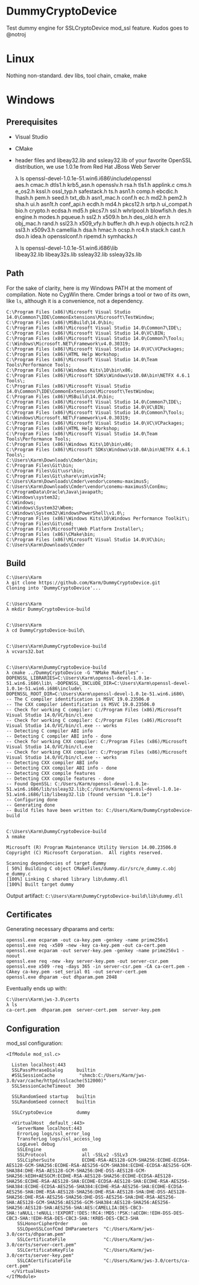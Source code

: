 # DummyCryptoDevice
Test dummy engine for SSLCryptoDevice mod_ssl feature. Kudos goes to @notroj

# Linux
Nothing non-standard. dev libs, tool chain, cmake, make

# Windows
## Prerequisites
 * Visual Studio
 * CMake
 * header files and libeay32.lib and ssleay32.lib of your favorite OpenSSL distribution, we use 1.0.1e from Red Hat JBoss Web Server

    λ ls openssl-devel-1.0.1e-51.win6.i686\include\openssl\
    aes.h       cmac.h      dtls1.h   krb5_asn.h     opensslv.h  rsa.h        tls1.h
    applink.c   cms.h       e_os2.h   kssl.h         ossl_typ.h  safestack.h  ts.h
    asn1.h      comp.h      ebcdic.h  lhash.h        pem.h       seed.h       txt_db.h
    asn1_mac.h  conf.h      ec.h      md2.h          pem2.h      sha.h        ui.h
    asn1t.h     conf_api.h  ecdh.h    md4.h          pkcs12.h    srtp.h       ui_compat.h
    bio.h       crypto.h    ecdsa.h   md5.h          pkcs7.h     ssl.h        whrlpool.h
    blowfish.h  des.h       engine.h  modes.h        pqueue.h    ssl2.h       x509.h
    bn.h        des_old.h   err.h     obj_mac.h      rand.h      ssl23.h      x509_vfy.h
    buffer.h    dh.h        evp.h     objects.h      rc2.h       ssl3.h       x509v3.h
    camellia.h  dsa.h       hmac.h    ocsp.h         rc4.h       stack.h
    cast.h      dso.h       idea.h    opensslconf.h  ripemd.h    symhacks.h

    λ ls openssl-devel-1.0.1e-51.win6.i686\lib\
    libeay32.lib  libeay32s.lib  ssleay32.lib  ssleay32s.lib

## Path

For the sake of clarity, here is my Windows PATH at the moment of compilation. Note no CygWin there. Cmder brings a tool or two of its own, like ```ls```, although it is a convenience, not a dependency.

    C:\Program Files (x86)\Microsoft Visual Studio 14.0\Common7\IDE\CommonExtensions\Microsoft\TestWindow;
    C:\Program Files (x86)\MSBuild\14.0\bin;
    C:\Program Files (x86)\Microsoft Visual Studio 14.0\Common7\IDE\;
    C:\Program Files (x86)\Microsoft Visual Studio 14.0\VC\BIN;
    C:\Program Files (x86)\Microsoft Visual Studio 14.0\Common7\Tools;
    C:\Windows\Microsoft.NET\Framework\v4.0.30319;
    C:\Program Files (x86)\Microsoft Visual Studio 14.0\VC\VCPackages;
    C:\Program Files (x86)\HTML Help Workshop;
    C:\Program Files (x86)\Microsoft Visual Studio 14.0\Team Tools\Performance Tools;
    C:\Program Files (x86)\Windows Kits\10\bin\x86;
    C:\Program Files (x86)\Microsoft SDKs\Windows\v10.0A\bin\NETFX 4.6.1 Tools\;
    C:\Program Files (x86)\Microsoft Visual Studio 14.0\Common7\IDE\CommonExtensions\Microsoft\TestWindow;
    C:\Program Files (x86)\MSBuild\14.0\bin;
    C:\Program Files (x86)\Microsoft Visual Studio 14.0\Common7\IDE\;
    C:\Program Files (x86)\Microsoft Visual Studio 14.0\VC\BIN;
    C:\Program Files (x86)\Microsoft Visual Studio 14.0\Common7\Tools;
    C:\Windows\Microsoft.NET\Framework\v4.0.30319;
    C:\Program Files (x86)\Microsoft Visual Studio 14.0\VC\VCPackages;
    C:\Program Files (x86)\HTML Help Workshop;
    C:\Program Files (x86)\Microsoft Visual Studio 14.0\Team Tools\Performance Tools;
    C:\Program Files (x86)\Windows Kits\10\bin\x86;
    C:\Program Files (x86)\Microsoft SDKs\Windows\v10.0A\bin\NETFX 4.6.1 Tools\;
    C:\Users\Karm\Downloads\Cmder\bin;
    C:\Program Files\Git\bin;
    C:\Program Files\Git\usr\bin;
    C:\Program Files\Git\share\vim\vim74;
    C:\Users\Karm\Downloads\Cmder\vendor\conemu-maximus5;
    C:\Users\Karm\Downloads\Cmder\vendor\conemu-maximus5\ConEmu;
    C:\ProgramData\Oracle\Java\javapath;
    C:\Windows\system32;
    C:\Windows;
    C:\Windows\System32\Wbem;
    C:\Windows\System32\WindowsPowerShell\v1.0\;
    C:\Program Files (x86)\Windows Kits\10\Windows Performance Toolkit\;
    C:\Program Files\Git\cmd;
    C:\Program Files\Microsoft\Web Platform Installer\;
    C:\Program Files (x86)\CMake\bin;
    C:\Program Files (x86)\Microsoft Visual Studio 14.0\VC\bin;
    C:\Users\Karm\Downloads\Cmder

## Build
    C:\Users\Karm
    λ git clone https://github.com/Karm/DummyCryptoDevice.git
    Cloning into 'DummyCryptoDevice'...
    
    
    C:\Users\Karm
    λ mkdir DummyCryptoDevice-build
    
    
    C:\Users\Karm
    λ cd DummyCryptoDevice-build\
    
    
    C:\Users\Karm\DummyCryptoDevice-build
    λ vcvars32.bat
    
    
    C:\Users\Karm\DummyCryptoDevice-build
    λ cmake ../DummyCryptoDevice -G "NMake Makefiles" -DOPENSSL_LIBRARIES=C:\Users\Karm\openssl-devel-1.0.1e-51.win6.i686\lib\ -DOPENSSL_INCLUDE_DIR=C:\Users\Karm\openssl-devel-1.0.1e-51.win6.i686\include\  -DOPENSSL_ROOT_DIR=C:\Users\Karm\openssl-devel-1.0.1e-51.win6.i686\
    -- The C compiler identification is MSVC 19.0.23506.0
    -- The CXX compiler identification is MSVC 19.0.23506.0
    -- Check for working C compiler: C:/Program Files (x86)/Microsoft Visual Studio 14.0/VC/bin/cl.exe
    -- Check for working C compiler: C:/Program Files (x86)/Microsoft Visual Studio 14.0/VC/bin/cl.exe -- works
    -- Detecting C compiler ABI info
    -- Detecting C compiler ABI info - done
    -- Check for working CXX compiler: C:/Program Files (x86)/Microsoft Visual Studio 14.0/VC/bin/cl.exe
    -- Check for working CXX compiler: C:/Program Files (x86)/Microsoft Visual Studio 14.0/VC/bin/cl.exe -- works
    -- Detecting CXX compiler ABI info
    -- Detecting CXX compiler ABI info - done
    -- Detecting CXX compile features
    -- Detecting CXX compile features - done
    -- Found OpenSSL: C:/Users/Karm/openssl-devel-1.0.1e-51.win6.i686/lib/ssleay32.lib;C:/Users/Karm/openssl-devel-1.0.1e-51.win6.i686/lib/libeay32.lib (found version "1.0.1e")
    -- Configuring done
    -- Generating done
    -- Build files have been written to: C:/Users/Karm/DummyCryptoDevice-build
    
    
    C:\Users\Karm\DummyCryptoDevice-build
    λ nmake
    
    Microsoft (R) Program Maintenance Utility Version 14.00.23506.0
    Copyright (C) Microsoft Corporation.  All rights reserved.
    
    Scanning dependencies of target dummy
    [ 50%] Building C object CMakeFiles/dummy.dir/src/e_dummy.c.obj
    e_dummy.c
    [100%] Linking C shared library lib\dummy.dll
    [100%] Built target dummy

Output artifact: ```C:\Users\Karm\DummyCryptoDevice-build\lib\dummy.dll```

## Certificates
Generating necessary dhparams and certs:

    openssl.exe ecparam -out ca-key.pem -genkey -name prime256v1
    openssl.exe req -x509 -new -key ca-key.pem -out ca-cert.pem
    openssl.exe ecparam -out server-key.pem -genkey -name prime256v1 -noout
    openssl.exe req -new -key server-key.pem -out server-csr.pem
    openssl.exe x509 -req -days 365 -in server-csr.pem -CA ca-cert.pem -CAkey ca-key.pem -set_serial 01 -out server-cert.pem
    openssl.exe dhparam -out dhparam.pem 2048

Eventually ends up with:

    C:\Users\Karm\jws-3.0\certs
    λ ls
    ca-cert.pem  dhparam.pem  server-cert.pem  server-key.pem

## Configuration
mod_ssl configuration:

    <IfModule mod_ssl.c>
    
      Listen localhost:443
      SSLPassPhraseDialog     builtin
      #SSLSessionCache         "shmcb:C:/Users/Karm/jws-3.0/var/cache/httpd/sslcache(512000)"
      SSLSessionCacheTimeout  300
    
      SSLRandomSeed startup   builtin
      SSLRandomSeed connect   builtin
    
      SSLCryptoDevice         dummy
    
      <VirtualHost _default_:443>
        ServerName localhost:443
        ErrorLog logs/ssl_error_log
        TransferLog logs/ssl_access_log
        LogLevel debug
        SSLEngine               on
        SSLProtocol             all -SSLv2 -SSLv3
        SSLCipherSuite          ECDHE-RSA-AES128-GCM-SHA256:ECDHE-ECDSA-AES128-GCM-SHA256:ECDHE-RSA-AES256-GCM-SHA384:ECDHE-ECDSA-AES256-GCM-SHA384:DHE-RSA-AES128-GCM-SHA256:DHE-DSS-AES128-GCM-SHA256:kEDH+AESGCM:ECDHE-RSA-AES128-SHA256:ECDHE-ECDSA-AES128-SHA256:ECDHE-RSA-AES128-SHA:ECDHE-ECDSA-AES128-SHA:ECDHE-RSA-AES256-SHA384:ECDHE-ECDSA-AES256-SHA384:ECDHE-RSA-AES256-SHA:ECDHE-ECDSA-AES256-SHA:DHE-RSA-AES128-SHA256:DHE-RSA-AES128-SHA:DHE-DSS-AES128-SHA256:DHE-RSA-AES256-SHA256:DHE-DSS-AES256-SHA:DHE-RSA-AES256-SHA:AES128-GCM-SHA256:AES256-GCM-SHA384:AES128-SHA256:AES256-SHA256:AES128-SHA:AES256-SHA:AES:CAMELLIA:DES-CBC3-SHA:!aNULL:!eNULL:!EXPORT:!DES:!RC4:!MD5:!PSK:!aECDH:!EDH-DSS-DES-CBC3-SHA:!EDH-RSA-DES-CBC3-SHA:!KRB5-DES-CBC3-SHA
        SSLHonorCipherOrder     on
        SSLOpenSSLConfCmd DHParameters  "C:/Users/Karm/jws-3.0/certs/dhparam.pem"
        SSLCertificateFile              "C:/Users/Karm/jws-3.0/certs/server-cert.pem"
        SSLCertificateKeyFile           "C:/Users/Karm/jws-3.0/certs/server-key.pem"
        SSLCACertificateFile            "C:/Users/Karm/jws-3.0/certs/ca-cert.pem"
      </VirtualHost>
    </IfModule>
